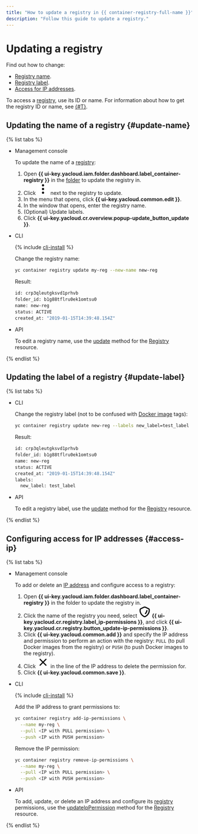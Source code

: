 ```yaml
---
title: "How to update a registry in {{ container-registry-full-name }}"
description: "Follow this guide to update a registry."
---
```


# Updating a registry

Find out how to change:
* [Registry name](#update-name).
* [Registry label](#update-label).
* [Access for IP addresses](#access-ip).

To access a [registry](../../concepts/registry.md), use its ID or name. For information about how to get the registry ID or name, see [{#T}](registry-list.md).

## Updating the name of a registry {#update-name}

{% list tabs %}

- Management console

  To update the name of a [registry](../../concepts/registry.md):
  1. Open **{{ ui-key.yacloud.iam.folder.dashboard.label_container-registry }}** in the [folder](../../../resource-manager/concepts/resources-hierarchy.md#folder) to update the registry in.
  1. Click ![image](../../../_assets/console-icons/ellipsis-vertical.svg) next to the registry to update.
  1. In the menu that opens, click **{{ ui-key.yacloud.common.edit }}**.
  1. In the window that opens, enter the registry name.
  1. (Optional) Update labels.
  1. Click **{{ ui-key.yacloud.cr.overview.popup-update_button_update }}**.

- CLI

  {% include [cli-install](../../../_includes/cli-install.md) %}

  Change the registry name:

  ```bash
  yc container registry update my-reg --new-name new-reg
  ```

  Result:

  ```bash
  id: crp3qleutgksvd1prhvb
  folder_id: b1g88tflru0ek1omtsu0
  name: new-reg
  status: ACTIVE
  created_at: "2019-01-15T14:39:48.154Z"
  ```

- API

  To edit a registry name, use the [update](../../api-ref/Registry/update.md) method for the [Registry](../../api-ref/Registry/) resource.

{% endlist %}

## Updating the label of a registry {#update-label}

{% list tabs %}

- CLI

  Change the registry label (not to be confused with [Docker image](../../concepts/docker-image.md) tags):

  ```bash
  yc container registry update new-reg --labels new_label=test_label
  ```

  Result:

  ```bash
  id: crp3qleutgksvd1prhvb
  folder_id: b1g88tflru0ek1omtsu0
  name: new-reg
  status: ACTIVE
  created_at: "2019-01-15T14:39:48.154Z"
  labels:
    new_label: test_label
  ```

- API

  To edit a registry label, use the [update](../../api-ref/Registry/update.md) method for the [Registry](../../api-ref/Registry/) resource.

{% endlist %}

## Configuring access for IP addresses {#access-ip}

{% list tabs %}

- Management console

  To add or delete an [IP address](../../../vpc/concepts/address.md) and configure access to a registry:
  1. Open **{{ ui-key.yacloud.iam.folder.dashboard.label_container-registry }}** in the folder to update the registry in.
  1. Click the name of the registry you need, select ![ip-address.svg](../../../_assets/console-icons/shield.svg) **{{ ui-key.yacloud.cr.registry.label_ip-permissions }}**, and click **{{ ui-key.yacloud.cr.registry.button_update-ip-permissions }}**.
  1. Click **{{ ui-key.yacloud.common.add }}** and specify the IP address and permission to perform an action with the registry: `PULL` (to pull Docker images from the registry) or `PUSH` (to push Docker images to the registry).
  1. Click ![image](../../../_assets/console-icons/xmark.svg) in the line of the IP address to delete the permission for.
  1. Click **{{ ui-key.yacloud.common.save }}**.

- CLI

  {% include [cli-install](../../../_includes/cli-install.md) %}

  Add the IP address to grant permissions to:

  ```bash
  yc container registry add-ip-permissions \
    --name my-reg \
    --pull <IP with PULL permission> \
    --push <IP with PUSH permission>
  ```

  Remove the IP permission:

  ```bash
  yc container registry remove-ip-permissions \
    --name my-reg \
    --pull <IP with PULL permission> \
    --push <IP with PUSH permission>
  ```

- API

  To add, update, or delete an IP address and configure its [registry](../../concepts/registry.md) permissions, use the [updateIpPermission](../../api-ref/Registry/updateIpPermission.md) method for the [Registry](../../api-ref/Registry/) resource.

{% endlist %}